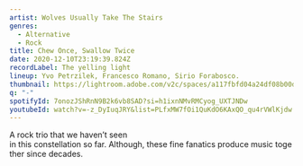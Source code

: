 ```yaml
---
artist: Wolves Usually Take The Stairs
genres:
  - Alternative
  - Rock
title: Chew Once, Swallow Twice
date: 2020-12-10T23:19:39.824Z
recordLabel: The yelling light
lineup: Yvo Petrzilek, Francesco Romano, Sirio Forabosco.
thumbnail: https://lightroom.adobe.com/v2c/spaces/a117fbfd04a24df08b00dc7343422215/assets/734ea31db93ef99e5fdeee32e1d3ab62/revisions/761c8d9265c14d7bac4cc18e870fe2df/renditions/181c1d5162cfc54d5d5a7af3798cd1ad
q: "-"
spotifyId: 7onozJShRnN9B2k6vb8SAD?si=h1ixnNMvRMCyog_UXTJNDw
youtubeId: watch?v=-z_DyIuqJRY&list=PLfxMW7fOi1QuKdO6KAxQO_qu4rVWlKjdw
---
```

A rock trio that we haven’t seen in this constellation so far. Although, these fine fanatics produce music together since decades.